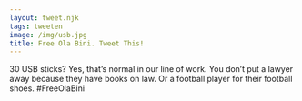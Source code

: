 ```yaml
---
layout: tweet.njk
tags: tweeten
image: /img/usb.jpg
title: Free Ola Bini. Tweet This!
---
```

30 USB sticks? Yes, that’s normal in our line of work. You don’t put a lawyer away because they have books on law. Or a football player for their football shoes. #FreeOlaBini
